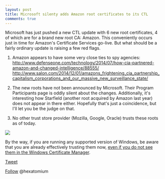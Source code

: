 ```yaml
---
layout: post
title: Microsoft silenty adds Amazon root certificates to its CTL
comments: true
---
```


Microsoft has just pushed a new CTL update with 6 new root certificates, 4 of which are for a brand new root CA: Amazon. 
This conveniently occurs just in time for Amazon's Certificate Services go-live. But what should be a fairly ordinary update is raising a few red flags. 

1. Amazon appears to have some very close ties to spy agencies:
     http://www.defenseone.com/technology/2014/07/how-cia-partnered-amazon-and-changed-intelligence/88555/
     http://www.salon.com/2014/12/01/amazons_frightening_cia_partnership_capitalism_corporations_and_our_massive_new_surveillance_state/

2. The new roots have not been announced by Microsoft. Their Program Participants page is oddly silent about the changes.
   Additionally, it's interesting how Starfield (another root acquired by Amazon last year) does not appear in there either. 
   Hopefully that's just a coincidence, but I'll let you be the judge on that.

3. No other trust store provider (Mozilla, Google, Oracle) trusts these roots as of today.

<img src=http://i.imgur.com/b4Il9ff.png>
 
By the way, if you are running any supported version of Windows, be aware that you are already effectively trusting them now, <a href=http://hexatomium.github.io/2015/08/29/why-is-windows/>even if you do not see them in the Windows Certificate Manager</a>. 


<a href="http://twitter.com/share" class="twitter-share-button" 
data-url="http://hexatomium.github.io/2016/01/21/amazon-roots/" data-text="Microsoft silenty adds Amazon root certificates to its CTL"  data-count="horizontal">Tweet</a>
<script type="text/javascript" src="http://platform.twitter.com/widgets.js"></script>

<A href=https://twitter.com/hexatomium>Follow</A> @hexatomium
